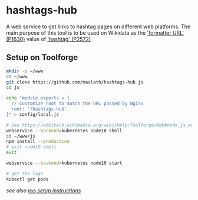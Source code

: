 # hashtags-hub

A web service to get links to hashtag pages on different web platforms. The main purpose of this tool is to be used on Wikidata as the ['formatter URL' (P1630)](https://www.wikidata.org/wiki/Property:P1630) value of ['hashtag' (P2572)](https://www.wikidata.org/wiki/Property:P2572)

## Setup on Toolforge

```sh
mkdir -p ~/www
cd ~/www
git clone https://github.com/maxlath/hashtags-hub js
cd js

echo "module.exports = {
  // Customize root to match the URL passed by Nginx
  root: '/hashtags-hub'
}" > config/local.js

# See https://wikitech.wikimedia.org/wiki/Help:Toolforge/Web#node.js_web_services
webservice --backend=kubernetes node10 shell
cd ~/www/js
npm install --production
# exit node10 shell
exit

webservice --backend=kubernetes node10 start

# get the logs
kubectl get pods
```

*see also [`Hub` setup instructions](https://github.com/maxlath/hub/blob/master/docs/deploy.md)*
